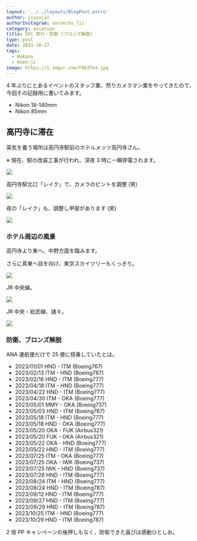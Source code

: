 ```yaml
---
layout: '../../layouts/BlogPost.astro'
author: jiyuujin
authorInstagram: soranchu_liz
category: aviation
title: SFC 修行・防衛 (ブロンズ解脱)
type: post
date: 2023-10-27
tags:
  - Nakano
  - Koen-ji
image: https://i.imgur.com/F0EdTe4.jpg
---
```


4 年ぶりにとあるイベントのスタッフ業、然りカメラマン業をやってきたので、今回その記録用に書いてみます。

- Nikon 18-140mm
- Nikon 85mm

## 高円寺に滞在

英気を養う場所は高円寺駅前のホテルメッツ高円寺さん。

※ 現在、駅の改装工事が行われ、深夜 3 時に一瞬停電されます。

![](/assets/img/20231027/Koen-ji_1.JPG)

高円寺駅北口「レイク」で、カメラのピントを調整 (笑)

![](/assets/img/20231027/Koen-ji_5.JPG)

夜の「レイク」も、調整し甲斐があります (笑)

![](/assets/img/20231027/Koen-ji_6.JPG)

### ホテル周辺の風景

高円寺より東へ、中野方面を臨みます。

さらに真東へ目を向け、東京スカイツリーもくっきり。

![](/assets/img/20231027/Koen-ji_2.JPG)

JR 中央線。

![](/assets/img/20231027/Koen-ji_3.JPG)

JR 中央・総武線、諸々。

![](/assets/img/20231027/Koen-ji_4.JPG)

### 防衛、ブロンズ解脱

ANA 運航便だけで 25 便に搭乗していたとは。

- 2023/01/01 HND - ITM (Boeing767)
- 2023/02/13 ITM - HND (Boeing787)
- 2023/02/16 HND - ITM (Boeing777)
- 2023/04/18 ITM - HND (Boeing777)
- 2023/04/22 HND - ITM (Boeing777)
- 2023/04/30 ITM - OKA (Boeing777)
- 2023/05/01 MMY - OKA (Boeing737)
- 2023/05/03 HND - ITM (Boeing767)
- 2023/05/18 ITM - HND (Boeing777)
- 2023/05/18 HND - OKA (Boeing777)
- 2023/05/20 OKA - FUK (Airbus321)
- 2023/05/20 FUK - OKA (Airbus321)
- 2023/05/22 OKA - HND (Boeing777)
- 2023/05/22 HND - ITM (Boeing777)
- 2023/07/25 ITM - OKA (Boeing777)
- 2023/07/25 OKA - IWK (Boeing737)
- 2023/07/25 IWK - HND (Boeing737)
- 2023/07/26 HND - ITM (Boeing777)
- 2023/08/24 ITM - HND (Boeing777)
- 2023/08/24 HND - ITM (Boeing787)
- 2023/09/12 HND - ITM (Boeing777)
- 2023/09/27 HND - ITM (Boeing777)
- 2023/09/29 HND - ITM (Boeing787)
- 2023/10/25 ITM - HND (Boeing777)
- 2023/10/29 HND - ITM (Boeing787)

2 倍 PP キャンペーンの後押しもなく、防衛できた喜びは感動ひとしお。

